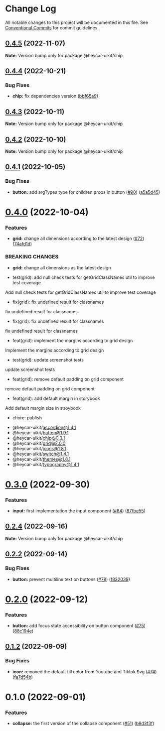 # Change Log

All notable changes to this project will be documented in this file.
See [Conventional Commits](https://conventionalcommits.org) for commit guidelines.

## [0.4.5](https://github.com/hey-car/heycar-uikit/compare/@heycar-uikit/chip@0.4.4...@heycar-uikit/chip@0.4.5) (2022-11-07)

**Note:** Version bump only for package @heycar-uikit/chip





## [0.4.4](https://github.com/hey-car/heycar-uikit/compare/@heycar-uikit/chip@0.4.3...@heycar-uikit/chip@0.4.4) (2022-10-21)


### Bug Fixes

* **chip:** fix dependencies version ([bbf65a9](https://github.com/hey-car/heycar-uikit/commit/bbf65a9847b284bd274049b982c1236828b35bb5))





## [0.4.3](https://github.com/hey-car/heycar-uikit/compare/@heycar-uikit/chip@0.4.2...@heycar-uikit/chip@0.4.3) (2022-10-11)

**Note:** Version bump only for package @heycar-uikit/chip





## [0.4.2](https://github.com/hey-car/heycar-uikit/compare/@heycar-uikit/chip@0.4.1...@heycar-uikit/chip@0.4.2) (2022-10-10)

**Note:** Version bump only for package @heycar-uikit/chip





## [0.4.1](https://github.com/hey-car/heycar-uikit/compare/@heycar-uikit/chip@0.4.0...@heycar-uikit/chip@0.4.1) (2022-10-05)


### Bug Fixes

* **button:** add argTypes type for children props in button ([#90](https://github.com/hey-car/heycar-uikit/issues/90)) ([a5a5d45](https://github.com/hey-car/heycar-uikit/commit/a5a5d45bb0816ef3ad7b1f22c71f3d783a4ccd9a))





# [0.4.0](https://github.com/hey-car/heycar-uikit/compare/@heycar-uikit/chip@0.3.0...@heycar-uikit/chip@0.4.0) (2022-10-04)


### Features

* **grid:** change all dimensions according to the latest design ([#72](https://github.com/hey-car/heycar-uikit/issues/72)) ([74afd1d](https://github.com/hey-car/heycar-uikit/commit/74afd1d6004cafc0a4de003253cbaebfc6b1e0a1))


### BREAKING CHANGES

* **grid:** change all dimensions as the latest design

* test(grid): add null check tests for getGridClassNames util to improve test coverage

Add null check tests for getGridClassNames util to improve test coverage

* fix(grid): fix undefined result for classnames

fix undefined result for classnames

* fix(grid): fix undefined result for classnames

fix undefined result for classnames

* feat(grid): implement the margins according to grid design

Implement the margins according to grid design

* test(grid): update screenshot tests

update screenshot tests

* feat(grid): remove default padding on grid component

remove default padding on grid component

* feat(grid): add default margin in storybook

Add default margin size in stroybook

* chore: publish

 - @heycar-uikit/accordion@1.4.1
 - @heycar-uikit/button@1.9.1
 - @heycar-uikit/chip@0.3.1
 - @heycar-uikit/grid@2.0.0
 - @heycar-uikit/icons@1.8.1
 - @heycar-uikit/switch@1.4.1
 - @heycar-uikit/themes@1.8.1
 - @heycar-uikit/typography@1.4.1





# [0.3.0](https://github.com/hey-car/heycar-uikit/compare/@heycar-uikit/chip@0.2.4...@heycar-uikit/chip@0.3.0) (2022-09-30)


### Features

* **input:**  first implementation the input component ([#84](https://github.com/hey-car/heycar-uikit/issues/84)) ([87fbe55](https://github.com/hey-car/heycar-uikit/commit/87fbe5549048e44006781092e9e5707b6e63534d))





## [0.2.4](https://github.com/hey-car/heycar-uikit/compare/@heycar-uikit/chip@0.2.2...@heycar-uikit/chip@0.2.4) (2022-09-16)

**Note:** Version bump only for package @heycar-uikit/chip





## [0.2.2](https://github.com/hey-car/heycar-uikit/compare/@heycar-uikit/chip@0.2.0...@heycar-uikit/chip@0.2.2) (2022-09-14)


### Bug Fixes

* **button:** prevent multiline text on buttons ([#78](https://github.com/hey-car/heycar-uikit/issues/78)) ([f832039](https://github.com/hey-car/heycar-uikit/commit/f83203934013ccbe9813744b08e93c670f9708a4))





# [0.2.0](https://github.com/hey-car/heycar-uikit/compare/@heycar-uikit/chip@0.1.2...@heycar-uikit/chip@0.2.0) (2022-09-12)


### Features

* **button:** add focus state accessibility on button component ([#75](https://github.com/hey-car/heycar-uikit/issues/75)) ([88c194e](https://github.com/hey-car/heycar-uikit/commit/88c194e1486b21dc2819a2c687c53086d5d1cd2d))





## [0.1.2](https://github.com/hey-car/heycar-uikit/compare/@heycar-uikit/chip@0.1.0...@heycar-uikit/chip@0.1.2) (2022-09-09)


### Bug Fixes

* **icon:** removed the default fill color from Youtube and Tiktok Svg ([#74](https://github.com/hey-car/heycar-uikit/issues/74)) ([fa7d54b](https://github.com/hey-car/heycar-uikit/commit/fa7d54bf0af5b5bb0463459ad25fce8079a21336))





# 0.1.0 (2022-09-01)


### Features

* **collapse:** the first version of the collapse component ([#51](https://github.com/hey-car/heycar-uikit/issues/51)) ([b8d3f3f](https://github.com/hey-car/heycar-uikit/commit/b8d3f3f88cdfde98bb0f6364973895a5e9969182))
